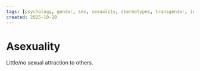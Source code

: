 ```yaml
---
tags: [psychology, gender, sex, sexuality, stereotypes, transgender, intersex, orientation, sexism, masculinity, STEM]
created: 2025-10-20
---
```

# Asexuality

Little/no sexual attraction to others.
